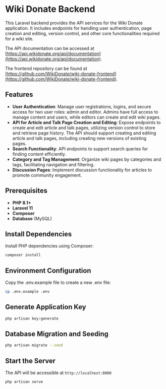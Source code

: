 # Wiki Donate Backend

This Laravel backend provides the API services for the Wiki Donate application. It includes endpoints for handling user authentication, page creation and editing, version control, and other core functionalities required for a wiki site.

The API documentation can be accessed at [https://api.wikidonate.org/api/documentation](https://api.wikidonate.org/api/documentation).

The frontend repository can be found at [https://github.com/WikiDonate/wiki-donate-frontend](https://github.com/WikiDonate/wiki-donate-frontend).

## Features

-   **User Authentication**: Manage user registrations, logins, and secure access for two user roles: admin and editor. Admins have full access to manage content and users, while editors can create and edit wiki pages.
-   **API for Article and Talk Page Creation and Editing**: Expose endpoints to create and edit article and talk pages, utilizing version control to store and retrieve page history. The API should support creating and editing article and talk pages, including creating new versions of existing pages.
-   **Search Functionality**: API endpoints to support search queries for finding content efficiently.
-   **Category and Tag Management**: Organize wiki pages by categories and tags, facilitating navigation and filtering.
-   **Discussion Pages**: Implement discussion functionality for articles to promote community engagement.

## Prerequisites

-   **PHP 8.1+**
-   **Laravel 11**
-   **Composer**
-   **Database** (MySQL)

## Install Dependencies

Install PHP dependencies using Composer:

```bash
composer install
```

## Environment Configuration

Copy the .env.example file to create a new .env file:

```bash
cp .env.example .env
```

## Generate Application Key

```bash
php artisan key:generate
```

## Database Migration and Seeding

```bash
php artisan migrate --seed
```

## Start the Server

The API will be accessible at `http://localhost:8000`

```bash
php artisan serve
```
